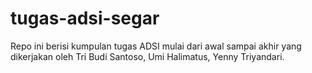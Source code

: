 # tugas-adsi-segar
Repo ini berisi kumpulan tugas ADSI mulai dari awal sampai akhir yang dikerjakan oleh Tri Budi Santoso, Umi Halimatus, Yenny Triyandari.

